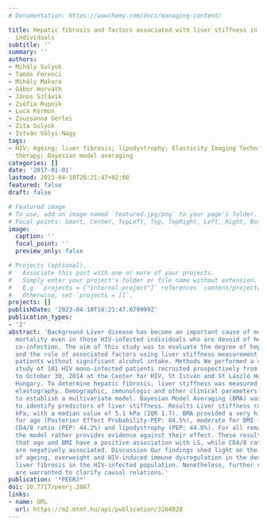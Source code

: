 ```yaml
---
# Documentation: https://wowchemy.com/docs/managing-content/

title: Hepatic fibrosis and factors associated with liver stiffness in HIV mono-infected
  individuals
subtitle: ''
summary: ''
authors:
- Mihály Sulyok
- Tamás Ferenci
- Mihály Makara
- Gábor Horváth
- János Szlávik
- Zsófia Rupnik
- Luca Kormos
- Zsuzsanna Gerlei
- Zita Sulyok
- István Vályi-Nagy
tags:
- HIV; Ageing; liver fibrosis; lipodystrophy; Elasticity Imaging Techniques; Antiretroviral
  therapy; Bayesian model averaging
categories: []
date: '2017-01-01'
lastmod: 2023-04-10T20:21:47+02:00
featured: false
draft: false

# Featured image
# To use, add an image named `featured.jpg/png` to your page's folder.
# Focal points: Smart, Center, TopLeft, Top, TopRight, Left, Right, BottomLeft, Bottom, BottomRight.
image:
  caption: ''
  focal_point: ''
  preview_only: false

# Projects (optional).
#   Associate this post with one or more of your projects.
#   Simply enter your project's folder or file name without extension.
#   E.g. `projects = ["internal-project"]` references `content/project/deep-learning/index.md`.
#   Otherwise, set `projects = []`.
projects: []
publishDate: '2023-04-10T18:21:47.079999Z'
publication_types:
- '2'
abstract: 'Background Liver disease has become an important cause of morbidity and
  mortality even in those HIV-infected individuals who are devoid of hepatitis virus
  co-infection. The aim of this study was to evaluate the degree of hepatic fibrosis
  and the role of associated factors using liver stiffness measurement in HIV mono-infected
  patients without significant alcohol intake. Methods We performed a cross-sectional
  study of 101 HIV mono-infected patients recruited prospectively from March 1, 2014
  to October 30, 2014 at the Center for HIV, St István and St László Hospital, Budapest,
  Hungary. To determine hepatic fibrosis, liver stiffness was measured with transient
  elastography. Demographic, immunologic and other clinical parameters were collected
  to establish a multivariate model. Bayesian Model Averaging (BMA) was performed
  to identify predictors of liver stiffness. Results Liver stiffness ranged from 3.0–34.3
  kPa, with a median value of 5.1 kPa (IQR 1.7). BMA provided a very high support
  for age (Posterior Effect Probability-PEP: 84.5%), moderate for BMI (PEP: 49.3%),
  CD4/8 ratio (PEP: 44.2%) and lipodystrophy (PEP: 44.0%). For all remaining variables,
  the model rather provides evidence against their effect. These results overall suggest
  that age and BMI have a positive association with LS, while CD4/8 ratio and lipodystrophy
  are negatively associated. Discussion Our findings shed light on the possible importance
  of ageing, overweight and HIV-induced immune dysregulation in the development of
  liver fibrosis in the HIV-infected population. Nonetheless, further controlled studies
  are warranted to clarify causal relations.'
publication: '*PEERJ*'
doi: 10.7717/peerj.2867
links:
- name: URL
  url: https://m2.mtmt.hu/api/publication/3164928
---
```

